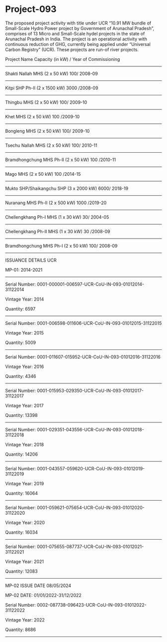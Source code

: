 # Project-093
The proposed project activity with title under UCR “10.91 MW bundle of Small-Scale Hydro Power
project by Government of Arunachal Pradesh”, comprises of 13 Micro and Small-Scale hydel projects
in the state of Arunachal Pradesh in India. The project is an operational activity with continuous
reduction of GHG, currently being applied under “Universal Carbon Registry” (UCR). These projects
are run-of river projects.

Project Name Capacity (in kW) / Year of Commissioning
______________________
Shakti Nallah MHS (2 x 50 kW) 100/ 2008-09
________________
Kitpi SHP Ph-II (2 x 1500 kW) 3000 /2008-09
_________________
Thingbu MHS (2 x 50 kW) 100/ 2009-10
___________________
Khet MHS (2 x 50 kW) 100 /2009-10
____________________
Bongleng MHS (2 x 50 kW) 100/ 2009-10
__________________
Tsechu Nallah MHS (2 x 50 kW) 100/ 2010-11
___________________
Bramdhongchung MHS Ph-II (2 x 50 kW) 100 /2010-11
_______________
Mago MHS (2 x 50 kW) 100 /2014-15
________________
Mukto SHP/Shaikangchu SHP (3 x 2000 kW) 6000/ 2018-19
_________________
Nuranang MHS Ph-II (2 x 500 kW) 1000 /2019-20
_________________
Chellengkhang Ph-I MHS (1 x 30 kW) 30/ 2004-05
__________________
Chellengkhang Ph-II MHS (1 x 30 kW) 30 /2008-09
___________________
Bramdhongchung MHS Ph-I (2 x 50 kW) 100/ 2008-09


____________
ISSUANCE DETAILS UCR

MP-01: 2014-2021
_________________
Serial Number: 0001-000001-006597-UCR-CoU-IN-093-01012014-31122014

Vintage Year: 2014

Quantity: 6597
________________
Serial Number: 0001-006598-011606-UCR-CoU-IN-093-01012015-31122015

Vintage Year: 2015

Quantity: 5009
_______________
Serial Number: 0001-011607-015952-UCR-CoU-IN-093-01012016-31122016

Vintage Year: 2016

Quantity: 4346
______________
Serial Number: 0001-015953-029350-UCR-CoU-IN-093-01012017-31122017

Vintage Year: 2017

Quantity: 13398
_____________
Serial Number: 0001-029351-043556-UCR-CoU-IN-093-01012018-31122018

Vintage Year: 2018

Quantity: 14206
_______________
Serial Number: 0001-043557-059620-UCR-CoU-IN-093-01012019-31122019

Vintage Year: 2019

Quantity: 16064
_______________
Serial Number: 0001-059621-075654-UCR-CoU-IN-093-01012020-31122020

Vintage Year: 2020

Quantity: 16034
____________________
Serial Number: 0001-075655-087737-UCR-CoU-IN-093-01012021-31122021

Vintage Year: 2021

Quantity: 12083
__________
MP-02 ISSUE DATE 08/05/2024

MP-02 DATE: 01/01/2022-31/12/2022

Serial Number: 0002-087738-096423-UCR-CoU-IN-093-01012022-31122022

Vintage Year: 2022

Quantity: 8686
____________________
